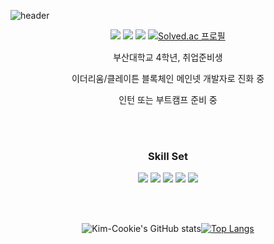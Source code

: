 ![header](https://capsule-render.vercel.app/api?type=waving&color=48cbd9&height=250&section=header&text=Welcome!&fontSize=90&fontColor=FFFFFF)

<div align="center">

  <!--
  **Kim-Cookie/Kim-Cookie** is a ✨ _special_ ✨ repository because its `README.md` (this file) appears on your GitHub profile.
  -->

  <a href="https://velog.io/@min49590" target="_blank"><img src="https://img.shields.io/badge/Velog-20C997?style=flat-square&logo=velog&logoColor=FFFFFF"/></a>
  <a href="https://insengnewbie.tistory.com" target="_blank"><img src="https://img.shields.io/badge/Tistory-000000?style=flat-square&logo=tistory&logoColor=FFFFFF"/></a>
  <a href="https://instagram.com/99_k_alstjr" target="_blank"><img src="https://img.shields.io/badge/99_k_alstjr-E4405F?style=flat-square&logo=instagram&logoColor=FFFFFF"/></a>
  [![Solved.ac 프로필](http://mazassumnida.wtf/api/mini/generate_badge?boj=min49590)](https://solved.ac/min49590)

  부산대학교 4학년, 취업준비생   

  이더리움/클레이튼 블록체인 메인넷 개발자로 진화 중   

  인턴 또는 부트캠프 준비 중   

  <br/><br/>
  
  ### Skill Set
  <a target="_blank"><img src="https://img.shields.io/badge/CPP-F7DF1E?style=flat-square&logo=cpp&logoColor=00599C"/></a>
  <a target="_blank"><img src="https://img.shields.io/badge/JS-F7DF1E?style=flat-square&logo=javascript&logoColor=FFFFFF"/></a>
  <a target="_blank"><img src="https://img.shields.io/badge/Python-3776AB?style=flat-square&logo=python&logoColor=FFFFFF"/></a>
  <a target="_blank"><img src="https://img.shields.io/badge/Solidity-363636?style=flat-square&logo=solidity&logoColor=FFFFFF"/></a>
  <a target="_blank"><img src="https://img.shields.io/badge/Ethereum-716B94?style=flat-square&logo=ethereum&logoColor=3C3C3D"/></a>
  
  <br/><br/>


  ![Kim-Cookie's GitHub stats](https://github-readme-stats.vercel.app/api?username=Kim-Cookie&show_icons=true&theme=default)[![Top Langs](https://github-readme-stats.vercel.app/api/top-langs/?username=Kim-Cookie&hide_border=true&layout=compact)](https://github.com/anuraghazra/github-readme-stats)
</div>
